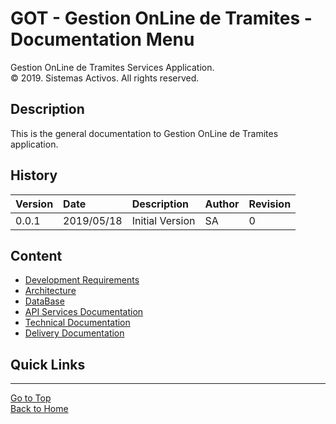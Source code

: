 # GOT - Gestion OnLine de Tramites - Documentation Menu
Gestion OnLine de Tramites Services Application.  
© 2019. Sistemas Activos. All rights reserved.

## Description
This is the general documentation to Gestion OnLine de Tramites application.

## History
| Version  |    Date    | Description                    |  Author     |   Revision   |
|----------|:-----------|:-------------------------------|:------------|--------------|
|  0.0.1   | 2019/05/18 | Initial Version                |    SA       |      0       |

## Content
* [Development Requirements](markdown/requirements.md)
* [Architecture](/docs/markdown/architecture.md)
* [DataBase](/docs/markdown/database.md)
* [API Services Documentation](markdown/api.md)
* [Technical Documentation](markdown/technical.md)
* [Delivery Documentation](markdown/delivery.md)

## Quick Links
---
[Go to Top](#markdown-header-pagossucursal-general-documentation)  
[Back to Home](/README.md)